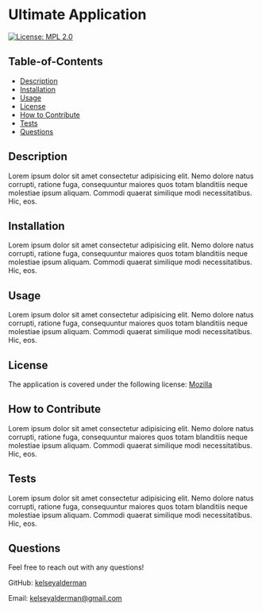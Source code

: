 
  # Ultimate Application

  [![License: MPL 2.0](https://img.shields.io/badge/License-MPL%202.0-brightgreen.svg)](https://opensource.org/licenses/MPL-2.0)

  ## Table-of-Contents

  * [Description](#description)
  * [Installation](#installation)
  * [Usage](#usage)
  * [License](#license)
  * [How to Contribute](#how-to-contribute)
  * [Tests](#tests)
  * [Questions](#questions)

  ## Description

  Lorem ipsum dolor sit amet consectetur adipisicing elit. Nemo dolore natus corrupti, ratione fuga, consequuntur maiores quos totam blanditiis neque molestiae ipsum aliquam. Commodi quaerat similique modi necessitatibus. Hic, eos.

  ## Installation

  Lorem ipsum dolor sit amet consectetur adipisicing elit. Nemo dolore natus corrupti, ratione fuga, consequuntur maiores quos totam blanditiis neque molestiae ipsum aliquam. Commodi quaerat similique modi necessitatibus. Hic, eos.

  ## Usage

  Lorem ipsum dolor sit amet consectetur adipisicing elit. Nemo dolore natus corrupti, ratione fuga, consequuntur maiores quos totam blanditiis neque molestiae ipsum aliquam. Commodi quaerat similique modi necessitatibus. Hic, eos.

  
  ## License
  The application is covered under the following license: [Mozilla](https://opensource.org/licenses/MPL-2.0)
    

  ## How to Contribute

  Lorem ipsum dolor sit amet consectetur adipisicing elit. Nemo dolore natus corrupti, ratione fuga, consequuntur maiores quos totam blanditiis neque molestiae ipsum aliquam. Commodi quaerat similique modi necessitatibus. Hic, eos.

  ## Tests
  
  Lorem ipsum dolor sit amet consectetur adipisicing elit. Nemo dolore natus corrupti, ratione fuga, consequuntur maiores quos totam blanditiis neque molestiae ipsum aliquam. Commodi quaerat similique modi necessitatibus. Hic, eos.

  ## Questions

  Feel free to reach out with any questions!
  
  GitHub: [kelseyalderman](https://github.com/kelseyalderman)
  
  Email: [kelseyalderman@gmail.com](mailto:kelseyalderman@gmail.com)

